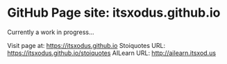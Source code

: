 # GitHub Page site: itsxodus.github.io

Currently a work in progress...

Visit page at: https://itsxodus.github.io
Stoiquotes URL: https://itsxodus.github.io/stoiquotes
AILearn URL: http://ailearn.itsxod.us
